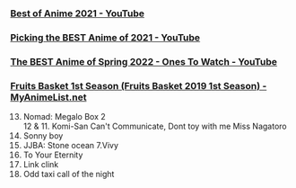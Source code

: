 ### [Best of Anime 2021 - YouTube](https://www.youtube.com/watch?v=5ytnKggHwvY&list=TLPQMjUwMTIwMjLLX1Pbyomqfg&index=3)
### [Picking the BEST Anime of 2021 - YouTube](https://www.youtube.com/watch?v=J2QexhtmQlE)
### [The BEST Anime of Spring 2022 - Ones To Watch - YouTube](https://www.youtube.com/watch?v=SuJIjYFzZH4)
### [Fruits Basket 1st Season (Fruits Basket 2019 1st Season) - MyAnimeList.net](https://myanimelist.net/anime/38680/Fruits_Basket_1st_Season?q=fruit&cat=anime)

13. Nomad: Megalo Box 2  
12 & 11. Komi-San Can't Communicate, Dont toy with me Miss Nagatoro
10. Sonny boy
8. JJBA: Stone ocean
7.Vivy
6. To Your Eternity
5. Link clink
3. Odd taxi
call of the night